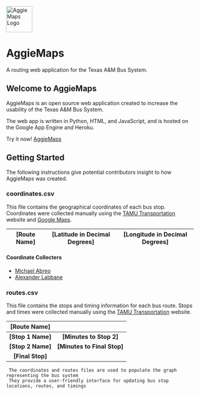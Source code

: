 <img src="https://raw.githubusercontent.com/danielabreo/aggiemaps/master/logo.png" alt="AggieMaps Logo" height="70" >

# AggieMaps
A routing web application for the Texas A&amp;M Bus System.

## Welcome to AggieMaps

AggieMaps is an open source web application created to increase the usability of the Texas A&M Bus System.

The web app is written in Python, HTML, and JavaScript, 
and is hosted on the Google App Engine and Heroku.

Try it now! [AggieMaps](https://aggiemapsm.appspot.com)


## Getting Started

The following instructions give potential contributors insight to how AggieMaps
was created.

### coordinates.csv
This file contains the geographical coordinates of each bus stop.
Coordinates were collected manually using the [TAMU Transportation](http://transport.tamu.edu/busroutes/) website and [Google Maps](https://www.google.com/maps/).

| [Route Name] | [Latitude in Decimal Degrees] | [Longitude in Decimal Degrees] |
|:---:|:---:|:---:|

#### Coordinate Collecters
- [Michael Abreo](https://www.linkedin.com/in/michaelabreo/)
- [Alexander Labbane](https://www.instagram.com/alexlabbane/)

### routes.csv
This file contains the stops and timing information for each bus route.
Stops and times were collected manually using the [TAMU Transportation](http://transport.tamu.edu/busroutes/) website.

| [Route Name] |  |
|:---:|:---:|
| **[Stop 1 Name]** | **[Minutes to Stop 2]** |
| **[Stop 2 Name]** | **[Minutes to Final Stop]** |
| **[Final Stop]** |  |

     The coordinates and routes files are used to populate the graph representing the bus system 
     They provide a user-friendly interface for updating bus stop locations, routes, and timings
